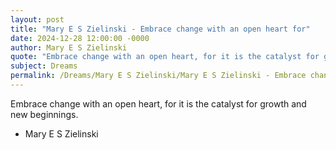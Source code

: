 ```yaml
---
layout: post
title: "Mary E S Zielinski - Embrace change with an open heart for"
date: 2024-12-28 12:00:00 -0000
author: Mary E S Zielinski
quote: "Embrace change with an open heart, for it is the catalyst for growth and new beginnings."
subject: Dreams
permalink: /Dreams/Mary E S Zielinski/Mary E S Zielinski - Embrace change with an open heart for
---
```


Embrace change with an open heart, for it is the catalyst for growth and new beginnings.

- Mary E S Zielinski
